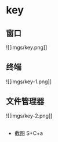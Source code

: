 # key

## 窗口
![[imgs/key.png]]

## 终端

![[imgs/key-1.png]]

## 文件管理器
![[imgs/key-2.png]]


## 
- 截图
S+C+a
